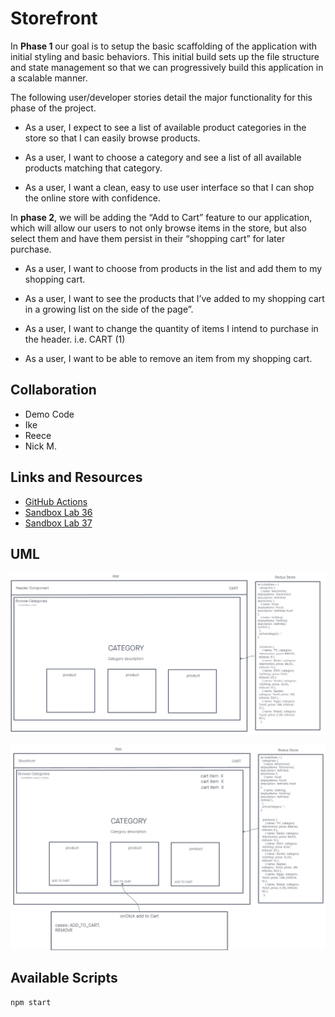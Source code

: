 # Storefront

In **Phase 1** our goal is to setup the basic scaffolding of the application with initial styling and basic behaviors. This initial build sets up the file structure and state management so that we can progressively build this application in a scalable manner.

The following user/developer stories detail the major functionality for this phase of the project.

- As a user, I expect to see a list of available product categories in the store so that I can easily browse products.

- As a user, I want to choose a category and see a list of all available products matching that category.

- As a user, I want a clean, easy to use user interface so that I can shop the online store with confidence.

In **phase 2**, we will be adding the “Add to Cart” feature to our application, which will allow our users to not only browse items in the store, but also select them and have them persist in their “shopping cart” for later purchase.

- As a user, I want to choose from products in the list and add them to my shopping cart.

- As a user, I want to see the products that I’ve added to my shopping cart in a growing list on the side of the page”.

- As a user, I want to change the quantity of items I intend to purchase in the header. i.e. CART (1)

- As a user, I want to be able to remove an item from my shopping cart.

## Collaboration

- Demo Code
- Ike
- Reece
- Nick M.

## Links and Resources

- [GitHub Actions](https://github.com/KaedenOC/storefront/actions)
- [Sandbox Lab 36](https://codesandbox.io/p/github/KaedenOC/storefront/redux2?layout=%257B%2522sidebarPanel%2522%253A%2522EXPLORER%2522%252C%2522rootPanelGroup%2522%253A%257B%2522direction%2522%253A%2522horizontal%2522%252C%2522type%2522%253A%2522PANEL_GROUP%2522%252C%2522id%2522%253A%2522ROOT_LAYOUT%2522%252C%2522panels%2522%253A%255B%257B%2522type%2522%253A%2522PANEL_GROUP%2522%252C%2522direction%2522%253A%2522horizontal%2522%252C%2522id%2522%253A%2522EDITOR%2522%252C%2522panels%2522%253A%255B%257B%2522type%2522%253A%2522PANEL%2522%252C%2522panelType%2522%253A%2522TABS%2522%252C%2522id%2522%253A%2522cljswmld400sf356m0y1cmxud%2522%257D%255D%252C%2522sizes%2522%253A%255B100%255D%257D%252C%257B%2522type%2522%253A%2522PANEL_GROUP%2522%252C%2522direction%2522%253A%2522horizontal%2522%252C%2522id%2522%253A%2522DEVTOOLS%2522%252C%2522panels%2522%253A%255B%257B%2522type%2522%253A%2522PANEL%2522%252C%2522panelType%2522%253A%2522TABS%2522%252C%2522id%2522%253A%2522cljswmld400sh356mc24st7ry%2522%257D%255D%252C%2522sizes%2522%253A%255B100%255D%257D%255D%252C%2522sizes%2522%253A%255B50%252C50%255D%257D%252C%2522tabbedPanels%2522%253A%257B%2522cljswmld400sf356m0y1cmxud%2522%253A%257B%2522tabs%2522%253A%255B%257B%2522id%2522%253A%2522cljswmld400se356mew8dlp7f%2522%252C%2522mode%2522%253A%2522permanent%2522%252C%2522type%2522%253A%2522FILE%2522%252C%2522filepath%2522%253A%2522%252FREADME.md%2522%257D%255D%252C%2522id%2522%253A%2522cljswmld400sf356m0y1cmxud%2522%252C%2522activeTabId%2522%253A%2522cljswmld400se356mew8dlp7f%2522%257D%252C%2522cljswmld400sh356mc24st7ry%2522%253A%257B%2522tabs%2522%253A%255B%257B%2522id%2522%253A%2522cljswmld400sg356mc3yxaa56%2522%252C%2522mode%2522%253A%2522permanent%2522%252C%2522type%2522%253A%2522TASK_PORT%2522%252C%2522taskId%2522%253A%2522dev%2522%252C%2522port%2522%253A5173%252C%2522path%2522%253A%2522%252F%2522%257D%255D%252C%2522id%2522%253A%2522cljswmld400sh356mc24st7ry%2522%252C%2522activeTabId%2522%253A%2522cljswmld400sg356mc3yxaa56%2522%257D%257D%252C%2522showDevtools%2522%253Atrue%252C%2522showSidebar%2522%253Atrue%252C%2522sidebarPanelSize%2522%253A15%257D)
- [Sandbox Lab 37](https://codesandbox.io/p/github/KaedenOC/storefront/combined-reducers?layout=%257B%2522sidebarPanel%2522%253A%2522EXPLORER%2522%252C%2522rootPanelGroup%2522%253A%257B%2522direction%2522%253A%2522horizontal%2522%252C%2522type%2522%253A%2522PANEL_GROUP%2522%252C%2522id%2522%253A%2522ROOT_LAYOUT%2522%252C%2522panels%2522%253A%255B%257B%2522type%2522%253A%2522PANEL_GROUP%2522%252C%2522direction%2522%253A%2522horizontal%2522%252C%2522id%2522%253A%2522EDITOR%2522%252C%2522panels%2522%253A%255B%257B%2522type%2522%253A%2522PANEL%2522%252C%2522panelType%2522%253A%2522TABS%2522%252C%2522id%2522%253A%2522cljw65vga00p7356pmncjn63u%2522%257D%255D%252C%2522sizes%2522%253A%255B100%255D%257D%252C%257B%2522type%2522%253A%2522PANEL_GROUP%2522%252C%2522direction%2522%253A%2522horizontal%2522%252C%2522id%2522%253A%2522DEVTOOLS%2522%252C%2522panels%2522%253A%255B%257B%2522type%2522%253A%2522PANEL%2522%252C%2522panelType%2522%253A%2522TABS%2522%252C%2522id%2522%253A%2522cljw65vga00p9356ppjqcgd1o%2522%257D%255D%252C%2522sizes%2522%253A%255B100%255D%257D%255D%252C%2522sizes%2522%253A%255B50%252C50%255D%257D%252C%2522tabbedPanels%2522%253A%257B%2522cljw65vga00p7356pmncjn63u%2522%253A%257B%2522tabs%2522%253A%255B%257B%2522id%2522%253A%2522cljw65vga00p6356p3rli04as%2522%252C%2522mode%2522%253A%2522permanent%2522%252C%2522type%2522%253A%2522FILE%2522%252C%2522filepath%2522%253A%2522%252FREADME.md%2522%257D%255D%252C%2522id%2522%253A%2522cljw65vga00p7356pmncjn63u%2522%252C%2522activeTabId%2522%253A%2522cljw65vga00p6356p3rli04as%2522%257D%252C%2522cljw65vga00p9356ppjqcgd1o%2522%253A%257B%2522tabs%2522%253A%255B%257B%2522id%2522%253A%2522cljw65vga00p8356p2sq4083q%2522%252C%2522mode%2522%253A%2522permanent%2522%252C%2522type%2522%253A%2522TASK_PORT%2522%252C%2522taskId%2522%253A%2522dev%2522%252C%2522port%2522%253A5173%252C%2522path%2522%253A%2522%252F%2522%257D%255D%252C%2522id%2522%253A%2522cljw65vga00p9356ppjqcgd1o%2522%252C%2522activeTabId%2522%253A%2522cljw65vga00p8356p2sq4083q%2522%257D%257D%252C%2522showDevtools%2522%253Atrue%252C%2522showSidebar%2522%253Atrue%252C%2522sidebarPanelSize%2522%253A15%257D)

## UML

![UML36](./assets/uml36.jpg)

![UML37](./assets/uml37.jpg)

## Available Scripts

`npm start`
